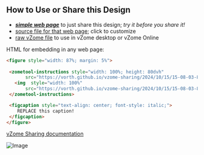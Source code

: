 
## How to Use or Share this Design

 - [***simple web page***](<https://vorth.github.io/vzome-sharing/2024/10/15/15-08-03-804Z-Perspective-Hypercube-with-Scene-Animation/>) to just share this design; *try it before you share it!*
 - [source file for that web page](<https://github.com/vorth/vzome-sharing/edit/main/2024/10/15/15-08-03-804Z-Perspective-Hypercube-with-Scene-Animation/index.md>); click to customize
 - [raw vZome file](<https://raw.githubusercontent.com/vorth/vzome-sharing/main/2024/10/15/15-08-03-804Z-Perspective-Hypercube-with-Scene-Animation/Perspective-Hypercube-with-Scene-Animation.vZome>) to use in vZome desktop or vZome Online
 
 HTML for embedding in any web page:
 ```html
<figure style="width: 87%; margin: 5%">
  
  <zometool-instructions style="width: 100%; height: 80dvh"
        src="https://vorth.github.io/vzome-sharing/2024/10/15/15-08-03-804Z-Perspective-Hypercube-with-Scene-Animation/Perspective-Hypercube-with-Scene-Animation.vZome" >
    <img  style="width: 100%"
        src="https://vorth.github.io/vzome-sharing/2024/10/15/15-08-03-804Z-Perspective-Hypercube-with-Scene-Animation/Perspective-Hypercube-with-Scene-Animation.png" >
  </zometool-instructions>

  <figcaption style="text-align: center; font-style: italic;">
     REPLACE this caption!
  </figcaption>
</figure>

 ```

[vZome Sharing documentation](https://vzome.github.io/vzome/sharing.html#how-it-works)

![Image](<Perspective-Hypercube-with-Scene-Animation.png>)


